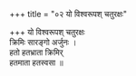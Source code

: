 +++
title = "०२ यो विश्वरूपश् चतुरक्षः"

+++
यो विश्वरूपश् चतुरक्षः  
क्रिमिः सारङ्गो अर्जुनः ।  
हतो हतभ्राता क्रिमिर्  
हतमाता हतस्वसा ॥